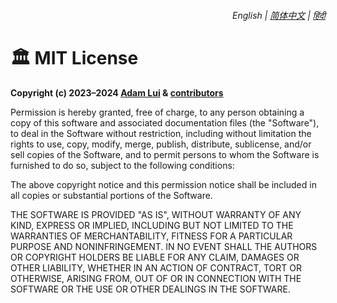 <div align="right">
    <h6>
        <picture>
            <source type="image/svg+xml" media="(prefers-color-scheme: dark)" srcset="https://raw.githubusercontent.com/KudoAI/chatgpt.js/main/media/images/icons/earth-americas-white-icon32.svg">
            <img height=14 src="https://raw.githubusercontent.com/KudoAI/chatgpt.js/main/media/images/icons/earth-americas-icon32.svg">
        </picture>
        &nbsp;English |
        <a href="https://github.com/adamlui/chatgpt-auto-refresh/blob/master/docs/zh-cn/LICENSE.md">简体中文</a> |
        <a href="https://github.com/adamlui/chatgpt-auto-refresh/blob/master/docs/hi/LICENSE.md">हिंदी</a>
    </h6>
</div>

# 🏛️ MIT License

**Copyright (c) 2023–2024 [Adam Lui](https://github.com/adamlui) & [contributors](https://github.com/adamlui/chatgpt-auto-refresh/#-contributors)**

Permission is hereby granted, free of charge, to any person obtaining a copy
of this software and associated documentation files (the "Software"), to deal
in the Software without restriction, including without limitation the rights
to use, copy, modify, merge, publish, distribute, sublicense, and/or sell
copies of the Software, and to permit persons to whom the Software is
furnished to do so, subject to the following conditions:

The above copyright notice and this permission notice shall be included in all
copies or substantial portions of the Software.

THE SOFTWARE IS PROVIDED "AS IS", WITHOUT WARRANTY OF ANY KIND, EXPRESS OR
IMPLIED, INCLUDING BUT NOT LIMITED TO THE WARRANTIES OF MERCHANTABILITY,
FITNESS FOR A PARTICULAR PURPOSE AND NONINFRINGEMENT. IN NO EVENT SHALL THE
AUTHORS OR COPYRIGHT HOLDERS BE LIABLE FOR ANY CLAIM, DAMAGES OR OTHER
LIABILITY, WHETHER IN AN ACTION OF CONTRACT, TORT OR OTHERWISE, ARISING FROM,
OUT OF OR IN CONNECTION WITH THE SOFTWARE OR THE USE OR OTHER DEALINGS IN THE
SOFTWARE.
